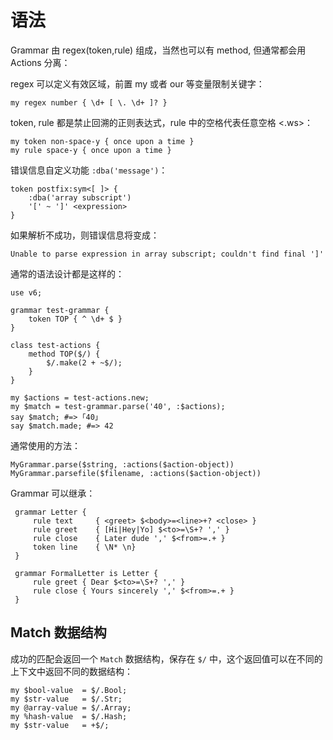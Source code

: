 # 语法

Grammar 由 regex(token,rule) 组成，当然也可以有 method, 但通常都会用 Actions 分离：

regex 可以定义有效区域，前置 my 或者 our 等变量限制关键字：

    my regex number { \d+ [ \. \d+ ]? }

token, rule 都是禁止回溯的正则表达式，rule 中的空格代表任意空格 <.ws>：

    my token non-space-y { once upon a time }
    my rule space-y { once upon a time }

错误信息自定义功能 `:dba('message')`：

    token postfix:sym<[ ]> {
        :dba('array subscript')
        '[' ~ ']' <expression>
    }

如果解析不成功，则错误信息将变成：

    Unable to parse expression in array subscript; couldn't find final ']'

通常的语法设计都是这样的：

    use v6;

    grammar test-grammar {
        token TOP { ^ \d+ $ }
    }

    class test-actions {
        method TOP($/) {
            $/.make(2 + ~$/);
        }
    }

    my $actions = test-actions.new;
    my $match = test-grammar.parse('40', :$actions);
    say $match; #=> ｢40｣
    say $match.made; #=> 42

通常使用的方法：

    MyGrammar.parse($string, :actions($action-object))
    MyGrammar.parsefile($filename, :actions($action-object))

Grammar 可以继承：

     grammar Letter {
         rule text     { <greet> $<body>=<line>+? <close> }
         rule greet    { [Hi|Hey|Yo] $<to>=\S+? ',' }
         rule close    { Later dude ',' $<from>=.+ }
         token line    { \N* \n}
     }

     grammar FormalLetter is Letter {
         rule greet { Dear $<to>=\S+? ',' }
         rule close { Yours sincerely ',' $<from>=.+ }
     }

## Match 数据结构

成功的匹配会返回一个 `Match` 数据结构，保存在 `$/` 中，这个返回值可以在不同的上下文中返回不同的数据结构：

    my $bool-value  = $/.Bool;
    my $str-value   = $/.Str;
    my @array-value = $/.Array;
    my %hash-value  = $/.Hash;
    my $str-value   = +$/;


